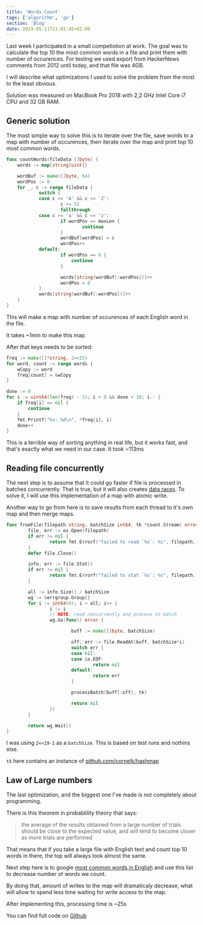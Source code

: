 ```yaml
---
title: 'Words Count'
tags: ['algorithm', 'go']
section: 'Blog'
date: 2019-05-11T11:01:45+02:00
---
```


Last week I participated in a small competiotion at work. The goal was to calculate the
top 10 the most common words in a file and print them with number of occurences. For
testing we used export from HackerNews comments from 2012 until today, and that file
was 4GB.

I will describe what optimizations I used to solve the problem from the most to the least
obvious.

Solution was measured on MacBook Pro 2018 with 2,2 GHz Intel Core i7 CPU and 32 GB RAM.

## Generic solution

The most simple way to solve this is to iterate over the file, save words to a map with
number of occurences, then iterate over the map and print top 10 most common words.

```go
func countWords(fileData []byte) {
    words := map[string]uint{}

    wordBuf := make([]byte, 64)
    wordPos := 0
    for _, c := range fileData {
            switch {
            case c >= 'A' && c <= 'Z':
                    c += 32
                    fallthrough
            case c >= 'a' && c <= 'z':
                    if wordPos == maxLen {
                            continue
                    }
                    wordBuf[wordPos] = c
                    wordPos++
            default:
                    if wordPos == 0 {
                        continue
                    }

                    words[string(wordBuf[:wordPos])]++
                    wordPos = 0
            }
            words[string(wordBuf[:wordPos])]++
    }
}
```

This will make a map with number of occurences of each English word in the file.

It takes ~1min to make this map.

After that keys needs to be sorted:

```go
freq := make([]*string, 2<<25)
for word, count := range words {
    wCopy := word
    freq[count] = &wCopy
}

done := 0
for i := uint64(len(freq) - 1); i > 0 && done < 10; i-- {
    if freq[i] == nil {
        continue
    }
    fmt.Printf("%s: %d\n", *freq[i], i)
    done++
}
```

This is a terrible way of sorting anything in real life, but it works fast, and that's
exactly what we need in our case. It took ~113ms

## Reading file concurrently

The next step is to assume that it could go faster if file is processed in batches
concurrently. That is true, but it will also creates [data races](https://galaiko.rocks/posts/blog/go-data-races/).
To solve it, I will use this implementation of a map with atomic write.

Another way to go from here is to save results from each thread to it's own map and
then merge maps.

```go
func fromFile(filepath string, batchSize int64, tk *count.Stream) error {
        file, err := os.Open(filepath)
        if err != nil {
                return fmt.Errorf("failed to read `%s`: %s", filepath, err)
        }
        defer file.Close()

        info, err := file.Stat()
        if err != nil {
                return fmt.Errorf("failed to stat `%s`: %s", filepath, err)
        }

        all := info.Size() / batchSize
        wg := &errgroup.Group{}
        for i := int64(0); i < all; i++ {
                i := i
                // NOTE: read concurrently and process in batch
                wg.Go(func() error {

                        buff := make([]byte, batchSize)

                        off, err := file.ReadAt(buff, batchSize*i)
                        switch err {
                        case nil:
                        case io.EOF:
                                return nil
                        default:
                                return err
                        }

                        processBatch(buff[:off], tk)

                        return nil
                })
        }

        return wg.Wait()
}
```

I was using `2<<19-1` as a `batchSize`. This is based on test runs and nothins else.

`tk` here contains an instance of [github.com/cornelk/hashmap](https://github.com/cornelk/hashmap/)

## Law of Large numbers

The last optimization, and the biggest one I've made is not completely about programming.

There is this theorem in probablility theory that says:

> the average of the results obtained from a large number of trials should be close
> to the expected value, and will tend to become closer as more trials are performed

That means that if you take a large file with English text and count top 10 words in there,
the top will always look almost the same.

Next step here is to google [most common words in English](https://en.wikipedia.org/wiki/Most_common_words_in_English)
and use this list to decrease number of words we count.

By doing that, amount of writes to the map will dramaticaly decrease, what will allow
to spend less time waiting for write access to the map.

After implementing this, processing time is ~25s

You can find full code on [Github](https://github.com/ngalaiko/words)
